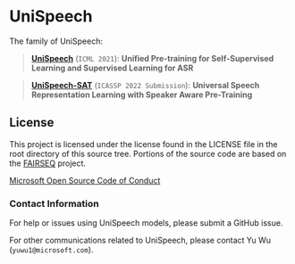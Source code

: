 # UniSpeech

<!--**Pre-trained models for speech related tasks**-->

The family of UniSpeech:
> [**UniSpeech**](https://github.com/microsoft/UniSpeech/tree/main/UniSpeech) (```ICML 2021```): **Unified Pre-training for Self-Supervised Learning and Supervised Learning for ASR**

> [**UniSpeech-SAT**](https://github.com/microsoft/UniSpeech/tree/main/UniSpeech-SAT) (```ICASSP 2022 Submission```): **Universal Speech Representation Learning with  Speaker Aware Pre-Training**



## License
This project is licensed under the license found in the LICENSE file in the root directory of this source tree.
Portions of the source code are based on the [FAIRSEQ](https://github.com/pytorch/fairseq) project.

[Microsoft Open Source Code of Conduct](https://opensource.microsoft.com/codeofconduct)

### Contact Information

For help or issues using UniSpeech models, please submit a GitHub issue.

For other communications related to UniSpeech, please contact Yu Wu (`yuwu1@microsoft.com`).